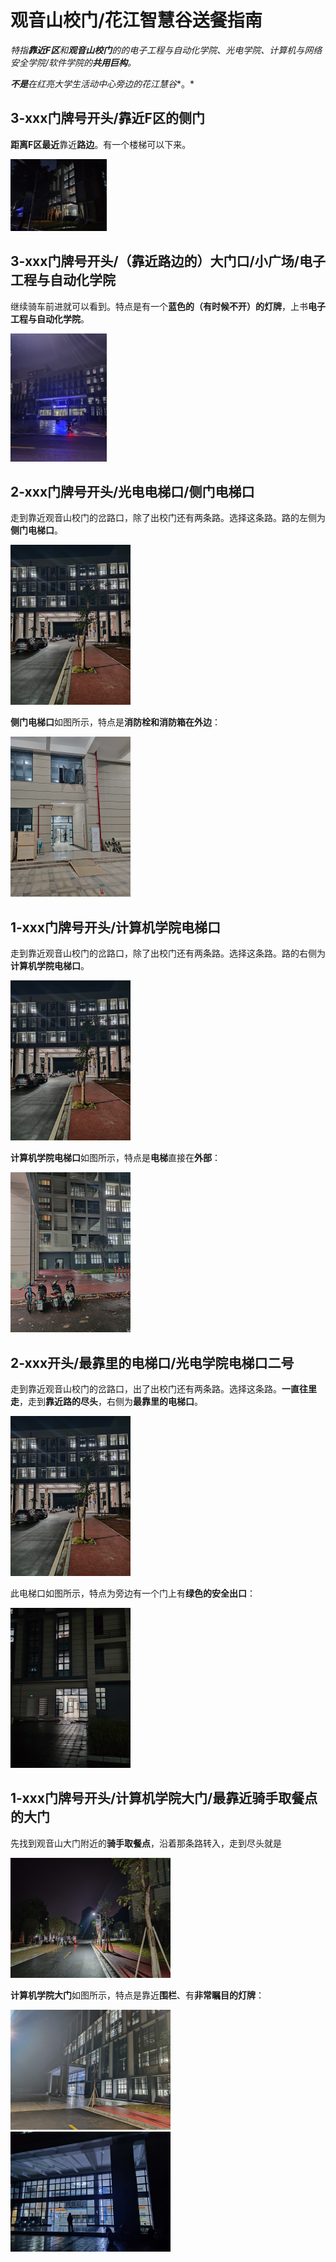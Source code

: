 # 观音山校门/花江智慧谷送餐指南

*特指**靠近F区**和**观音山校门**的的电子工程与自动化学院、光电学院、计算机与网络安全学院/软件学院的**共用巨构**。*

***不是**在**红亮大学生活动中心**旁边的**花江慧谷**。*

## 3-xxx门牌号开头/靠近F区的侧门

**距离F区最近**靠近**路边**。有一个楼梯可以下来。

<img src="%E8%A7%82%E9%9F%B3%E5%B1%B1%E6%A0%A1%E9%97%A8%E8%8A%B1%E6%B1%9F%E6%99%BA%E6%85%A7%E8%B0%B7%E9%80%81%E9%A4%90%E6%8C%87%E5%8D%97.assets/IMG_20221119_181927.jpg" alt="IMG_20221119_181927" style="zoom: 15%;" />

## 3-xxx门牌号开头/（靠近路边的）大门口/小广场/电子工程与自动化学院

继续骑车前进就可以看到。特点是有一个**蓝色的（有时候不开）的灯牌**，上书**电子工程与自动化学院**。

<img src="%E8%A7%82%E9%9F%B3%E5%B1%B1%E6%A0%A1%E9%97%A8%E8%8A%B1%E6%B1%9F%E6%99%BA%E6%85%A7%E8%B0%B7%E9%80%81%E9%A4%90%E6%8C%87%E5%8D%97.assets/IMG_20221119_182034.jpg" alt="IMG_20221119_182034" style="zoom: 20%;" />

## 2-xxx门牌号开头/光电电梯口/侧门电梯口

走到靠近观音山校门的岔路口，除了出校门还有两条路。选择这条路。路的左侧为**侧门电梯口**。

<img src="%E8%A7%82%E9%9F%B3%E5%B1%B1%E6%A0%A1%E9%97%A8%E8%8A%B1%E6%B1%9F%E6%99%BA%E6%85%A7%E8%B0%B7%E9%80%81%E9%A4%90%E6%8C%87%E5%8D%97.assets/IMG_20221119_182149.jpg" alt="IMG_20221119_182149" style="zoom:25%;" />

**侧门电梯口**如图所示，特点是**消防栓和消防箱在外边**：

<img src="%E8%A7%82%E9%9F%B3%E5%B1%B1%E6%A0%A1%E9%97%A8%E8%8A%B1%E6%B1%9F%E6%99%BA%E6%85%A7%E8%B0%B7%E9%80%81%E9%A4%90%E6%8C%87%E5%8D%97.assets/IMG_20221119_182238.jpg" alt="IMG_20221119_182238" style="zoom: 25%;" />

## 1-xxx门牌号开头/计算机学院电梯口

走到靠近观音山校门的岔路口，除了出校门还有两条路。选择这条路。路的右侧为**计算机学院电梯口**。

<img src="%E8%A7%82%E9%9F%B3%E5%B1%B1%E6%A0%A1%E9%97%A8%E8%8A%B1%E6%B1%9F%E6%99%BA%E6%85%A7%E8%B0%B7%E9%80%81%E9%A4%90%E6%8C%87%E5%8D%97.assets/IMG_20221119_182149-1672220359538-5.jpg" alt="IMG_20221119_182149" style="zoom:25%;" />

**计算机学院电梯口**如图所示，特点是**电梯**直接在**外部**：

<img src="%E8%A7%82%E9%9F%B3%E5%B1%B1%E6%A0%A1%E9%97%A8%E8%8A%B1%E6%B1%9F%E6%99%BA%E6%85%A7%E8%B0%B7%E9%80%81%E9%A4%90%E6%8C%87%E5%8D%97.assets/IMG_20221119_182302.jpg" alt="IMG_20221119_182302" style="zoom:25%;" />

## 2-xxx开头/最靠里的电梯口/光电学院电梯口二号

走到靠近观音山校门的岔路口，出了出校门还有两条路。选择这条路。**一直往里走**，走到**靠近路的尽头**，右侧为**最靠里的电梯口**。

<img src="%E8%A7%82%E9%9F%B3%E5%B1%B1%E6%A0%A1%E9%97%A8%E8%8A%B1%E6%B1%9F%E6%99%BA%E6%85%A7%E8%B0%B7%E9%80%81%E9%A4%90%E6%8C%87%E5%8D%97.assets/IMG_20221119_182149-1672220366202-8.jpg" alt="IMG_20221119_182149" style="zoom:25%;" />

此电梯口如图所示，特点为旁边有一个门上有**绿色的安全出口**：

<img src="%E8%A7%82%E9%9F%B3%E5%B1%B1%E6%A0%A1%E9%97%A8%E8%8A%B1%E6%B1%9F%E6%99%BA%E6%85%A7%E8%B0%B7%E9%80%81%E9%A4%90%E6%8C%87%E5%8D%97.assets/IMG_20221119_182343.jpg" alt="IMG_20221119_182343" style="zoom:25%;" />

## 1-xxx门牌号开头/计算机学院大门/最靠近骑手取餐点的大门

先找到观音山大门附近的**骑手取餐点**，沿着那条路转入，走到尽头就是

<img src="%E8%A7%82%E9%9F%B3%E5%B1%B1%E6%A0%A1%E9%97%A8%E8%8A%B1%E6%B1%9F%E6%99%BA%E6%85%A7%E8%B0%B7%E9%80%81%E9%A4%90%E6%8C%87%E5%8D%97.assets/IMG_20221119_183037.jpg" alt="IMG_20221119_183037" style="zoom:25%;" />

**计算机学院大门**如图所示，特点是靠近**围栏**、有**非常瞩目的灯牌**：

<img src="%E8%A7%82%E9%9F%B3%E5%B1%B1%E6%A0%A1%E9%97%A8%E8%8A%B1%E6%B1%9F%E6%99%BA%E6%85%A7%E8%B0%B7%E9%80%81%E9%A4%90%E6%8C%87%E5%8D%97.assets/IMG_20221119_182931.jpg" alt="IMG_20221119_182931" style="zoom:25%;" />

<img src="%E8%A7%82%E9%9F%B3%E5%B1%B1%E6%A0%A1%E9%97%A8%E8%8A%B1%E6%B1%9F%E6%99%BA%E6%85%A7%E8%B0%B7%E9%80%81%E9%A4%90%E6%8C%87%E5%8D%97.assets/IMG_20221119_182853.jpg" alt="IMG_20221119_182853" style="zoom:25%;" />